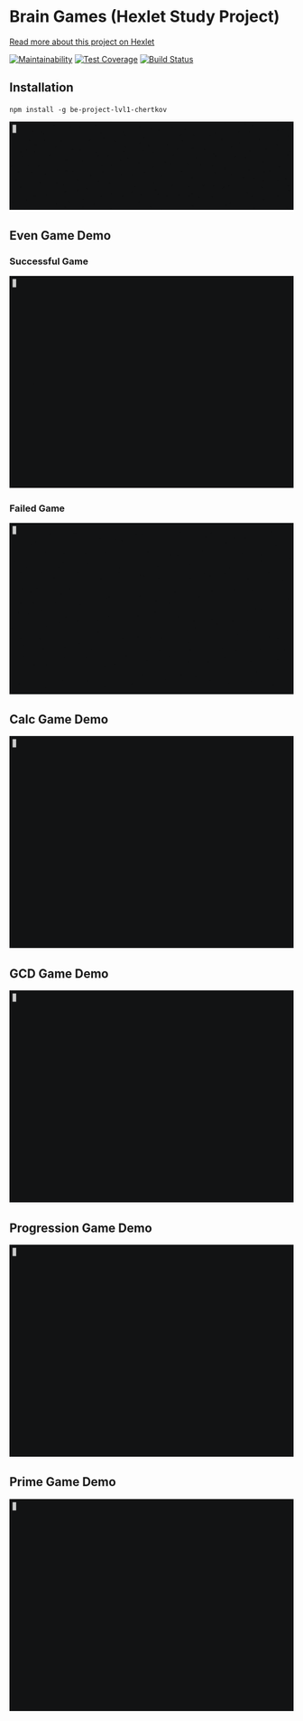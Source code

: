 # Brain Games (Hexlet Study Project)
[Read more about this project on Hexlet](https://ru.hexlet.io/professions/backend/projects/44)

[![Maintainability](https://api.codeclimate.com/v1/badges/fee77e74c637d6fb50f9/maintainability)](https://codeclimate.com/github/kirill-chertkov/backend-project-lvl1/maintainability)
[![Test Coverage](https://api.codeclimate.com/v1/badges/fee77e74c637d6fb50f9/test_coverage)](https://codeclimate.com/github/kirill-chertkov/backend-project-lvl1/test_coverage)
[![Build Status](https://travis-ci.org/kirill-chertkov/backend-project-lvl1.svg?branch=master)](https://travis-ci.org/kirill-chertkov/backend-project-lvl1)

## Installation
```
npm install -g be-project-lvl1-chertkov
```
[![Installation](gif/install.gif)](https://asciinema.org/a/evwhz2xu8y5EONufn8GIkssZJ)
## Even Game Demo
### Successful Game
[![Successful game](gif/success.gif)](https://asciinema.org/a/eRHWS9fIMLaJ7OIKHKKk7BHGw)
### Failed Game
[![Failed game](gif/fail.gif)](https://asciinema.org/a/NPkh5hhgYdbXohQJXYTifGJsH)
## Calc Game Demo
[![Successful game](gif/calc_success.gif)](https://asciinema.org/a/ygiNqkCbaGPZOBkCOVyHfiTN8)
## GCD Game Demo
[![Successful game](gif/gcd_success.gif)](https://asciinema.org/a/X04Ax7tMTJ5YcjGYAnxIGm1iK)
## Progression Game Demo
[![Successful game](gif/progression_success.gif)](https://asciinema.org/a/jyXIxlzvmzvDDmpNhg0ek3AVT)
## Prime Game Demo
[![Successful game](gif/prime_success.gif)](https://asciinema.org/a/l28ECLNxEOSQlK9iRHPV81u57)

